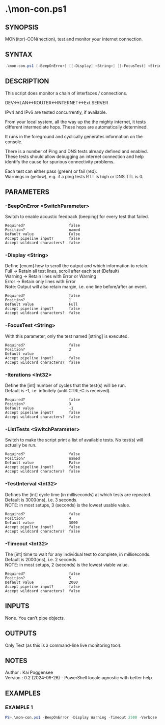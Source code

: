 # .\mon-con.ps1
## SYNOPSIS
MON(itor)-CON(nection), test and monitor your internet connection.

## SYNTAX
```powershell
.\mon-con.ps1 [-BeepOnError] [[-Display] <String>] [[-FocusTest] <String>] [[-Iterations] <Int32>] [-ListTests] [[-TestInterval] <Int32>] [[-Timeout] <Int32>] [<CommonParameters>]
```

## DESCRIPTION
This script does monitor a chain of interfaces / connections.

DEV<->LAN<->ROUTER<->INTERNET<->Ext.SERVER

IPv4 and IPv6 are tested concurrently, if available.

From your local system, all the way up the the mighty internet, it tests
different intermediate hops. These hops are automatically determined.

It runs in the foreground and cyclically generates information on the console.

There is a number of Ping and DNS tests already defined and enabled.
These tests should allow debugging an internet connection and help identify
the cause for spurious connectivity problems.

Each test can either pass (green) or fail (red).  
Warnings in (yellow), e.g. if a ping tests RTT is high or DNS TTL is 0.

## PARAMETERS
### -BeepOnError &lt;SwitchParameter&gt;
Switch to enable acoustic feedback (beeping) for every test that failed.
```
Required?                    false
Position?                    named
Default value                False
Accept pipeline input?       false
Accept wildcard characters?  false
```
 
### -Display &lt;String&gt;
Define [enum] how to scroll the output and which information to retain.  
Full    -> Retain all test lines, scroll after each test (Default)  
Warning -> Retain lines with Error or Warning  
Error   -> Retain only lines with Error  
Note: Output will also retain margin, i.e. one line before/after an event.
```
Required?                    false
Position?                    1
Default value                Full
Accept pipeline input?       false
Accept wildcard characters?  false
```
 
### -FocusTest &lt;String&gt;
With this parameter, only the test named [string] is executed.
```
Required?                    false
Position?                    2
Default value
Accept pipeline input?       false
Accept wildcard characters?  false
```
 
### -Iterations &lt;Int32&gt;
Define the [int] number of cycles that the test(s) will be run.  
Default is -1, i.e. infinitely (until CTRL-C is received).
```
Required?                    false
Position?                    3
Default value                -1
Accept pipeline input?       false
Accept wildcard characters?  false
```
 
### -ListTests &lt;SwitchParameter&gt;
Switch to make the script print a list of available tests.
No test(s) will actually be run.
```
Required?                    false
Position?                    named
Default value                False
Accept pipeline input?       false
Accept wildcard characters?  false
```
 
### -TestInterval &lt;Int32&gt;
Defines the [int] cycle time (in milliseconds) at which tests are repeated.  
Default is 3000(ms), i.e. 3 seconds.  
NOTE: in most setups, 3 (seconds) is the lowest usable value.
```
Required?                    false
Position?                    4
Default value                3000
Accept pipeline input?       false
Accept wildcard characters?  false
```
 
### -Timeout &lt;Int32&gt;
The [int] time to wait for any individual test to complete, in milliseconds.
Default is 2000(ms), i.e. 2 seconds.  
NOTE: in most setups, 2 (seconds) is the lowest viable value.
```
Required?                    false
Position?                    5
Default value                2000
Accept pipeline input?       false
Accept wildcard characters?  false
```

## INPUTS
None. You can't pipe objects.

## OUTPUTS
Only Text (as this is a command-line live monitoring tool).

## NOTES
Author  : Kai Poggensee  
Version : 0.2 (2024-09-26) - PowerShell locale agnostic with better help

## EXAMPLES
### EXAMPLE 1
```powershell
PS>.\mon-con.ps1 -BeepOnError -Display Warning -Timeout 2500 -Verbose
```


